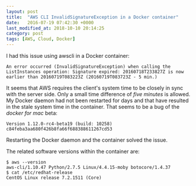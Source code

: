 ```yaml
---
layout: post
title:  "AWS CLI InvalidSignatureException in a Docker container"
date:   2016-07-19 07:42:30 +0000
last_modified_at: 2018-10-10 20:14:25
category: post
tags: [AWS, Cloud, Docker]
---
```


I had this issue using awscli in a Docker container:

```
An error occurred (InvalidSignatureException) when calling the ListInstances operation: Signature expired: 20160718T233827Z is now earlier than 20160719T083223Z (20160719T083723Z - 5 min.)
```

It seems that AWS requires the client's system time to be closely in sync with the server side. Only a small time difference of _five minutes_ is allowed. My Docker daemon had not been restarted for days and that have resulted in the stale system time in the container. That seems to be a bug of the _docker for mac_ beta:

```
Version 1.12.0-rc4-beta19 (build: 10258)
c84feba3aa680f426b8fa66f688388611267cd53
```

Restarting the Docker daemon and the container solved the issue.

The related software versions within the container are:

```
$ aws --version
aws-cli/1.10.47 Python/2.7.5 Linux/4.4.15-moby botocore/1.4.37
$ cat /etc/redhat-release
CentOS Linux release 7.2.1511 (Core)
```

